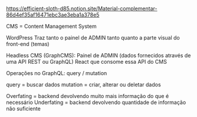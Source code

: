 https://efficient-sloth-d85.notion.site/Material-complementar-86d4ef35af16471ebc3ae3eba1a378e5

CMS = Content Management System

WordPress Traz tanto o painel de ADMIN tanto quanto a parte visual do front-end (temas)

Headless CMS (GraphCMS): Painel de ADMIN (dados fornecidos através de uma API REST ou GraphQL)
React que consome essa API do CMS

Operações no GraphQL: query / mutation

query = buscar dados
mutation = criar, alterar ou deletar dados

Overfating = backend devolvendo muito mais informação do que é necessário
Underfating = backend devolvendo quantidade de informação não suficiente
